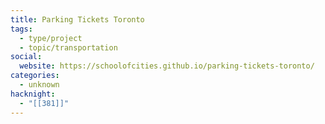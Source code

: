 ```yaml
---
title: Parking Tickets Toronto
tags:
  - type/project
  - topic/transportation
social:
  website: https://schoolofcities.github.io/parking-tickets-toronto/
categories:
  - unknown
hacknight:
  - "[[381]]"
---
```

